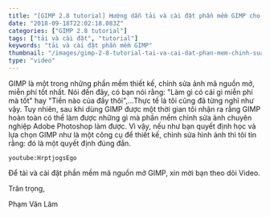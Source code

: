 ```yaml
---
title: "[GIMP 2.8 tutorial] Hướng dẫn tải và cài đặt phần mềm GIMP cho Windows"
date: "2018-09-18T22:02:18.083Z"
categories: ["GIMP 2.8 tutorial"]
tags: ["tải và cài đặt", "tutorial"]
keywords: "tải và cài đặt phần mềm GIMP"
thumbnail: "/images/gimp-2-8-tutorial-tai-va-cai-dat-phan-mem-chinh-sua-anh-gimp-cho-windows.jpg"
type: "video"
---
```


GIMP là một trong những phần mềm thiết kế, chỉnh sửa ảnh mã nguồn mở, miễn phí tốt nhất. Nói đến đây, có bạn nói rằng: "Làm gì có cái gì miễn phí mà tốt" hay "Tiền nào của đấy thôi",...Thực tế là tôi cũng đã từng nghĩ như vậy. Tuy nhiên, sau khi dùng GIMP được một thời gian tôi nhận ra rằng GIMP hoàn toàn có thể làm được những gì mà phần mềm chỉnh sửa ảnh chuyên nghiệp Adobe Photoshop làm được. Vì vậy, nếu như bạn quyết định học và lựa chọn GIMP như là một công cụ để thiết kế, chỉnh sửa hình ảnh thì tôi tin rằng: đó là một quyết định đúng đắn.

`youtube:HrptjogsEgo`

Để tải và cài đặt phần mềm mã nguồn mở GIMP, xin mời bạn theo dõi Video.

Trân trọng,

Phạm Văn Lâm